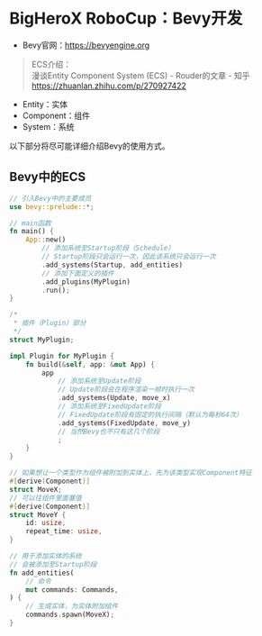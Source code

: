 # BigHeroX RoboCup：Bevy开发
- Bevy官网：https://bevyengine.org

> ECS介绍：</br>
> 漫谈Entity Component System (ECS) - Rouder的文章 - 知乎</br>
> https://zhuanlan.zhihu.com/p/270927422

- Entity：实体
- Component：组件
- System：系统

以下部分将尽可能详细介绍Bevy的使用方式。

## Bevy中的ECS

```rust
// 引入Bevy中的主要成员
use bevy::prelude::*;

// main函数
fn main() {
    App::new()
        // 添加系统至Startup阶段（Schedule）
        // Startup阶段只会运行一次，因此该系统只会运行一次
        .add_systems(Startup, add_entities)
        // 添加下面定义的插件
        .add_plugins(MyPlugin)
        .run();
}

/*
 * 插件（Plugin）部分
 */
struct MyPlugin;

impl Plugin for MyPlugin {
    fn build(&self, app: &mut App) {
        app
            // 添加系统至Update阶段
            // Update阶段会在程序渲染一帧时执行一次
            .add_systems(Update, move_x)
            // 添加系统至FixedUpdate阶段
            // FixedUpdate阶段有固定的执行间隔（默认为每秒64次）
            .add_systems(FixedUpdate, move_y)
            // 当然Bevy也不只有这几个阶段
            ;
    }
}

// 如果想让一个类型作为组件被附加到实体上，先为该类型实现Component特征
#[derive(Component)]
struct MoveX;
// 可以往组件里面塞值
#[derive(Component)]
struct MoveY {
    id: usize,
    repeat_time: usize,
}

// 用于添加实体的系统
// 会被添加至Startup阶段
fn add_entities(
    // 命令
    mut commands: Commands,
) {
    // 生成实体，为实体附加组件
    commands.spawn(MoveX);
}
```